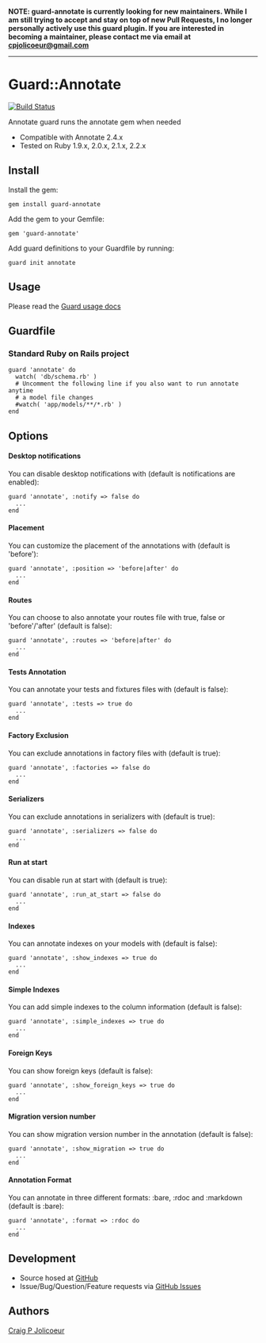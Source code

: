 **NOTE: guard-annotate is currently looking for new maintainers.  While I am still trying to accept and stay on top of new Pull Requests, I no longer personally actively use this guard plugin.  If you are interested in becoming a maintainer, please contact me via email at cpjolicoeur@gmail.com**

---

# Guard::Annotate

[![Build Status](https://travis-ci.org/guard/guard-annotate.svg?branch=master)](https://travis-ci.org/guard/guard-annotate)

Annotate guard runs the annotate gem when needed

- Compatible with Annotate 2.4.x
- Tested on Ruby 1.9.x, 2.0.x, 2.1.x, 2.2.x

## Install

Install the gem:

    gem install guard-annotate

Add the gem to your Gemfile:

    gem 'guard-annotate'

Add guard definitions to your Guardfile by running:

    guard init annotate


## Usage

Please read the [Guard usage docs][1]

## Guardfile

### Standard Ruby on Rails project

    guard 'annotate' do
      watch( 'db/schema.rb' )
      # Uncomment the following line if you also want to run annotate anytime
      # a model file changes
      #watch( 'app/models/**/*.rb' )
    end


## Options

#### Desktop notifications

You can disable desktop notifications with (default is notifications are enabled):

    guard 'annotate', :notify => false do
      ...
    end

#### Placement

You can customize the placement of the annotations with (default is 'before'):

    guard 'annotate', :position => 'before|after' do
      ...
    end

#### Routes

You can choose to also annotate your routes file with true, false or 'before'/'after' (default is false):

    guard 'annotate', :routes => 'before|after' do
      ...
    end

#### Tests Annotation

You can annotate your tests and fixtures files with (default is false):

    guard 'annotate', :tests => true do
      ...
    end

#### Factory Exclusion

You can exclude annotations in factory files with (default is true):

    guard 'annotate', :factories => false do
      ...
    end

#### Serializers

You can exclude annotations in serializers with (default is true):

    guard 'annotate', :serializers => false do
      ...
    end

#### Run at start

You can disable run at start with (default is true):

    guard 'annotate', :run_at_start => false do
      ...
    end

#### Indexes

You can annotate indexes on your models with (default is false):

    guard 'annotate', :show_indexes => true do
      ...
    end

#### Simple Indexes

You can add simple indexes to the column information (default is false):

    guard 'annotate', :simple_indexes => true do
      ...
    end


#### Foreign Keys

You can show foreign keys (default is false):

    guard 'annotate', :show_foreign_keys => true do
      ...
    end

#### Migration version number
You can show migration version number in the annotation (default is false):

    guard 'annotate', :show_migration => true do
      ...
    end

#### Annotation Format

You can annotate in three different formats: :bare, :rdoc and :markdown (default is :bare):

    guard 'annotate', :format => :rdoc do
      ...
    end

## Development

- Source hosed at [GitHub][2]
- Issue/Bug/Question/Feature requests via [GitHub Issues][3]

## Authors

[Craig P Jolicoeur][4]

[1]: https://github.com/guard/guard#readme]
[2]: https://github.com/guard/guard-annotate
[3]: http://github.com/guard/guard-annotate/issues
[4]: https://github.com/cpjolicoeur
